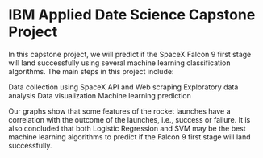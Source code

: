 # IBM Applied Date Science Capstone Project

In this capstone project, we will predict if the SpaceX Falcon 9 first stage will land successfully using several machine learning classification algorithms. The main steps in this project include:

Data collection  using SpaceX API and Web scraping
Exploratory data analysis
Data visualization
Machine learning prediction

Our graphs show that some features of the rocket launches have a correlation with the outcome of the launches, i.e., success or failure. 
It is also concluded that both Logistic Regression and SVM may be the best machine learning algorithms to predict if the Falcon 9 first stage will land successfully.

